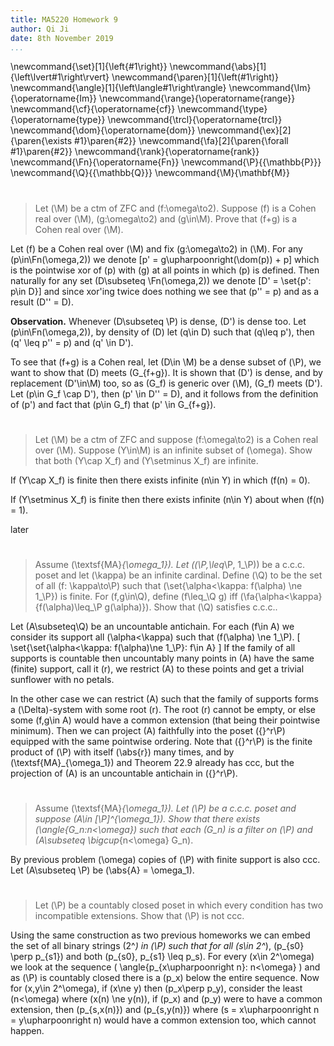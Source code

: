 ```yaml
---
title: MA5220 Homework 9
author: Qi Ji
date: 8th November 2019
...
```


\newcommand{\set}[1]{\left\{#1\right\}}
\newcommand{\abs}[1]{\left\lvert#1\right\rvert}
\newcommand{\paren}[1]{\left(#1\right)}
\newcommand{\angle}[1]{\left\langle#1\right\rangle}
\newcommand{\Im}{\operatorname{Im}}
\newcommand{\range}{\operatorname{range}}
\newcommand{\cf}{\operatorname{cf}}
\newcommand{\type}{\operatorname{type}}
\newcommand{\trcl}{\operatorname{trcl}}
\newcommand{\dom}{\operatorname{dom}}
\newcommand{\ex}[2]{\paren{\exists #1}\paren{#2}}
\newcommand{\fa}[2]{\paren{\forall #1}\paren{#2}}
\newcommand{\rank}{\operatorname{rank}}
\newcommand{\Fn}{\operatorname{Fn}}
\newcommand{\P}{{\mathbb{P}}}
\newcommand{\Q}{{\mathbb{Q}}}
\newcommand{\M}{\mathbf{M}}

#

> Let \(\M\) be a ctm of ZFC and \(f:\omega\to2\).
> Suppose \(f\) is a Cohen real over \(\M\), \(g:\omega\to2\) and \(g\in\M\).
> Prove that \(f+g\) is a Cohen real over \(\M\).

Let \(f\) be a Cohen real over \(\M\) and fix \(g:\omega\to2\) in \(\M\).
For any \(p\in\Fn(\omega,2)\) we denote
\[p' = g\upharpoonright(\dom(p)) + p\]
which is the pointwise xor of \(p\) with \(g\) at all points in which \(p\) is defined.
Then naturally for any set \(D\subseteq \Fn(\omega,2)\) we denote
\[D' = \set{p': p\in D}\]
and since xor'ing twice does nothing we see that \(p'' = p\) and as a result \(D'' = D\).

**Observation.** Whenever \(D\subseteq \P\) is dense, \(D'\) is dense too.
Let \(p\in\Fn(\omega,2)\), by density of \(D\) let \(q\in D\) such that \(q\leq p'\),
then \(q' \leq p'' = p\) and \(q' \in D'\).

To see that \(f+g\) is a Cohen real, let \(D\in \M\) be a dense subset of \(\P\),
we want to show that \(D\) meets \(G_{f+g}\).
It is shown that \(D'\) is dense, and by replacement \(D'\in\M\) too, so as \(G_f\) is generic over \(\M\), \(G_f\) meets \(D'\).
Let \(p\in G_f \cap D'\), then \(p' \in D'' = D\), and it follows from the definition of \(p'\) and fact that \(p\in G_f\) that \(p' \in G_{f+g}\).

#

> Let \(\M\) be a ctm of ZFC and suppose \(f:\omega\to2\) is a Cohen real over \(\M\).
> Suppose \(Y\in\M\) is an infinite subset of \(\omega\).
> Show that both \(Y\cap X_f\) and \(Y\setminus X_f\) are infinite.

If \(Y\cap X_f\) is finite then there exists infinite \(n\in Y\) in which \(f(n) = 0\).

If \(Y\setminus X_f\) is finite then there exists infinite \(n\in Y\) about when \(f(n) = 1\).

later

#

> Assume \(\textsf{MA}_{\omega_1}\).
> Let \((\P,\leq_\P, 1_\P)\) be a c.c.c. poset and let \(\kappa\) be an infinite cardinal.
> Define \(\Q\) to be the set of all \(f: \kappa\to\P\) such that \(\set{\alpha<\kappa: f(\alpha) \ne 1_\P}\) is finite.
> For \(f,g\in\Q\), define \(f\leq_\Q g\) iff \(\fa{\alpha<\kappa}{f(\alpha)\leq_\P g(\alpha)}\).
> Show that \(\Q\) satisfies c.c.c..

Let \(A\subseteq\Q\) be an uncountable antichain.
For each \(f\in A\) we consider its support all \(\alpha<\kappa\) such that \(f(\alpha) \ne 1_\P\).
\[ \set{\set{\alpha<\kappa: f(\alpha)\ne 1_\P}: f\in A} \]
If the family of all supports is countable then uncountably many points in \(A\) have the same (finite) support, call it \(r\),
we restrict \(A\) to these points and get a trivial sunflower with no petals.

In the other case we can restrict \(A\) such that the family of supports forms a \(\Delta\)-system with some root \(r\).
The root \(r\) cannot be empty, or else some \(f,g\in A\) would have a common extension (that being their pointwise minimum).
Then we can project \(A\) faithfully into the poset \({}^r\P\) equipped with the same pointwise ordering.
Note that \({}^r\P\) is the finite product of \(\P\) with itself \(\abs{r}\) many times,
and by \(\textsf{MA}_{\omega_1}\) and Theorem 22.9 already has ccc,
but the projection of \(A\) is an uncountable antichain in \({}^r\P\).

#

> Assume \(\textsf{MA}_{\omega_1}\).
> Let \(\P\) be a c.c.c. poset and suppose \(A\in [\P]^{\omega_1}\).
> Show that there exists \(\angle{G_n:n<\omega}\) such that each \(G_n\) is a filter on \(\P\) and \(A\subseteq \bigcup_{n<\omega} G_n\).

By previous problem \(\omega\) copies of \(\P\) with finite support is also ccc.
Let \(A\subseteq \P\) be \(\abs{A} = \omega_1\).

#

> Let \(\P\) be a countably closed poset in which every condition has two incompatible extensions.
> Show that \(\P\) is not ccc.

Using the same construction as two previous homeworks we can embed the set of all binary strings \(2^*\) in \(\P\)
such that for all \(s\in 2^*\), \(p_{s0} \perp p_{s1}\) and both \(p_{s0}, p_{s1} \leq p_s\).
For every \(x\in 2^\omega\) we look at the sequence \( \angle{p_{x\upharpoonright n}: n<\omega} \)
and as \(\P\) is countably closed there is a \(p_x\) below the entire sequence.
Now for \(x,y\in 2^\omega\), if \(x\ne y\) then \(p_x\perp p_y\),
consider the least \(n<\omega\) where \(x(n) \ne y(n)\),
if \(p_x\) and \(p_y\) were to have a common extension,
then \(p_{s\,x(n)}\) and \(p_{s\,y(n)}\) where \(s = x\upharpoonright n = y\upharpoonright n\) would have a common extension too,
which cannot happen.

<div style="height:50vh"></div>
